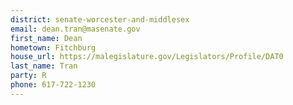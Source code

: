 ```yaml
---
district: senate-worcester-and-middlesex
email: dean.tran@masenate.gov
first_name: Dean
hometown: Fitchburg
house_url: https://malegislature.gov/Legislators/Profile/DAT0
last_name: Tran
party: R
phone: 617-722-1230
---
```

